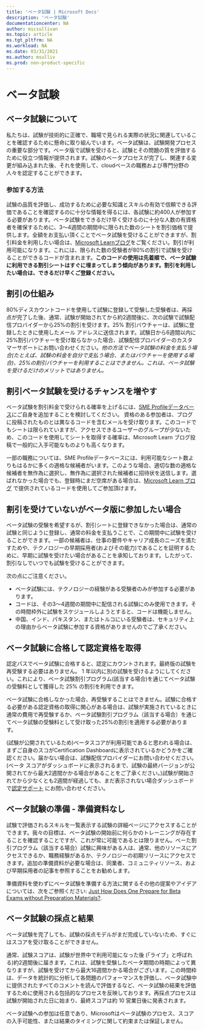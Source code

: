 ```yaml
---
title: 'ベータ試験 | Microsoft Docs'
description: 'ベータ試験' 
documentationcenter: NA 
author: micsullivan
ms.topic: article
ms.tgt_pltfrm: NA
ms.workload: NA
ms.date: 03/31/2021
ms.author: msulliv
ms.prod: non-product-specific
---
```

# ベータ試験

## ベータ試験について

私たちは、試験が技術的に正確で、職場で見られる実際の状況に関連していることを確認するために懸命に取り組んでいます。ベータ試験は、試験開発プロセスの重要な部分です。ベータ版で試験を受けると、試験とその問題の質を評価するために役立つ情報が提供されます。試験のベータプロセスが完了し、関連する変更が組み込まれた後、それを使用して、cloudベースの職務および専門分野の人々を認定することができます。

### 参加する方法

試験の品質を評価し、成功するために必要な知識とスキルの有効で信頼できる評価であることを確認するのに十分な情報を得るには、各試験に約400人が参加する必要があります。ベータ試験をできるだけ早く受けるのに十分な人数の有資格者を確保するために、3～4週間の期間中に限られた数のシートを割引価格で提供します。全額をお支払い頂くことでベータ試験を受けることができますが、割引料金を利用したい場合は、[Microsoft Learnブログ](https://aka.ms/learningblog)をご覧ください。割引が利用可能になります。これには、限られた数の受験者が80%の割引で試験を受けることができるコードが含まれます。**このコードの使用は先着順で、ベータ試験に利用できる割引シートはすぐに埋まってしまう傾向があります。割引を利用したい場合は、できるだけ早くご登録ください。**

## 割引の仕組み

80%ディスカウントコードを使用して試験に登録して受験した受験者は、再採点が完了した後、通常、試験が開始されてから約2週間後に、次の試験で試験配信プロバイダーから25%の割引を受けます。25% 割引バウチャーは、試験に登録したときに使用したメール アドレスに送信されます。試験日から6週間以内に25%割引バウチャーを受け取らなかった場合、試験配信プロバイダーのカスタマーサポートにお問い合わせください。*他の方法でベータ試験の料金を支払う場合(たとえば、試験の料金を自分で支払う場合、またはバウチャーを使用する場合)、25%の割引バウチャーを利用することはできません。これは、ベータ試験を受けるだけのメリットではありません。*

## 割引ベータ試験を受けるチャンスを増やす

ベータ試験を割引料金で受けられる確率を上げるには、[SME Profileデータベース](https://query.prod.cms.rt.microsoft.com/cms/api/am/binary/RE231z1)にご自身を追加することを検討してください。 資格のある参加者は、ブログに投稿されたものとは異なるコードを含むメールを受け取ります。このコードでもシートは限られていますが、アクセスできるユーザーのグループが少ないため、このコードを使用してシートを取得する確率は、Microsoft Learn ブログ投稿で一般的に入手可能なものよりも高くなります。

一部の職務については、SME Profileデータベースには、利用可能なシート数よりもはるかに多くの適格な候補者がいます。このような場合、適切な数の適格な候補者を無作為に選択し、無作為に選択された候補者に招待状を送信します。選ばれなかった場合でも、登録時にまだ空席がある場合は、[Microsoft Learn ブログ](https://aka.ms/learningblog) で提供されているコードを使用してご参加頂けます。

## 割引を受けていないがベータ版に参加したい場合

ベータ試験の受験を希望するが、割引シートに登録できなかった場合は、通常の試験と同じように登録し、通常の料金を支払うことで、この期間中に試験を受けることができます。一部の候補者は、仕事の要件やキャリア成長のニーズを満たすためや、テクノロジーの早期採用者(およびその能力)であることを証明するために、早期に試験を受けたい場合があることを承知しております。したがって、割引なしでいつでも試験を受けることができます。

次の点にご注意ください。

- ベータ試験には、テクノロジーの経験がある受験者のみが参加する必要があります。
- コードは、その3～4週間の期間中に配信される試験にのみ使用できます。その時間枠外に試験をスケジュールしようとすると、コードは機能しません。
- 中国、インド、パキスタン、またはトルコにいる受験者は、セキュリティ上の理由からベータ試験に参加する資格がありませんのでご了承ください。

## ベータ試験に合格して認定資格を取得

認定パスでベータ試験に合格すると、認定にカウントされます。最終版の試験を再受験する必要はありません。 1 年以内に別の試験を受けるようにしてください。これにより、ベータ試験割引プログラム(該当する場合)を通じてベータ試験の受験料として獲得した 25% の割引を利用できます。

ベータ試験に合格しなかった場合、再受験することはできません。試験に合格する必要がある認定資格の取得に関心がある場合は、試験が実施されているときに通常の費用で再受験するか、ベータ試験割引プログラム（該当する場合）を通じてベータ試験の受験料として受け取った25%の割引を適用する必要があります。

(試験が公開されているため)ベータスコアが利用可能であると思われる場合は、まずご自身のスコがCertification Dashboardに表示されているかどうかをご確認ください。届かない場合は、試験配信プロバイダーにお問い合わせください。 (ベータ スコアがダッシュボードに表示されるまで、試験の最終バージョンが公開されてから最大2週間かかる場合があることをご了承ください。)試験が開始されてから少なくとも2週間が経過しても、まだ表示されない場合ダッシュボードで[認定サポート](https://aka.ms/mcpforum) にお問い合わせください。

## ベータ試験の準備 - 準備資料なし

試験で評価されるスキルを一覧表示する試験の詳細ページにアクセスすることができます。我々の目標は、ベータ試験の開始前に何らかのトレーニングが存在することを確認することですが、これが常に可能であるとは限りません。ベーた割引プログラム（該当する場合）試験に興味がある人は、通常、他のリソースにアクセスできるか、職務経験があるか、テクノロジーの初期リリースにアクセスできます。追加の準備資料が必要な場合は、同業者、コミュニティリソース、および早期採用者の記事を参照することをお勧めします。

準備資料を使わずにベータ試験を準備する方法に関するその他の提案やアイデアについては、次をご参照ください: [Just How Does One Prepare for Beta Exams without Preparation Materials?](/learn/certifications/posts/just-how-does-one-prepare-for-beta-exams-without-preparation-materials).

## ベータ試験の採点と結果

ベータ試験を完了しても、試験の採点モデルがまだ完成していないため、すぐにはスコアを受け取ることができません。

通常、試験スコアは、試験が世界中で利用可能になった後 (「ライブ」と呼ばれる)約2週間後に届きます。これは、試験を受験したベータ期間の時期によって異なりますが、試験を受けてから最大16週間かかる場合がございます。この時間枠は、データを統計的に分析して各問題のパフォーマンスを評価し、ベータ試験中に提供されたすべてのコメントを読んで評価するなど、ベータ試験の結果を評価するために使用される包括的なプロセスを反映しております。再採点プロセスは試験が開始された日に始まり、最終スコアは約 10 営業日後に発表されます。

ベータ試験への参加は任意であり、Microsoftはベータ試験のプロセス、スコアの入手可能性、または結果のタイミングに関して約束または保証しません。